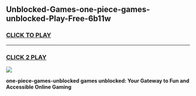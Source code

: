 
## Unblocked-Games-one-piece-games-unblocked-Play-Free-6b11w
<h3>
<a href="https://premium76.site?title=one-piece-games-unblocked&ref=09A">CLICK TO PLAY</a></h3>
<hr>

<h3>
<a href="https://premium76.site?title=one-piece-games-unblocked&ref=09A">CLICK 2 PLAY</a>
  
</h3>

<a href="https://premium76.site?title=one-piece-games-unblocked&ref=09A"><img src="https://clearcache.store/games.png"></a>


**one-piece-games-unblocked games unblocked: Your Gateway to Fun and Accessible Online Gaming**
